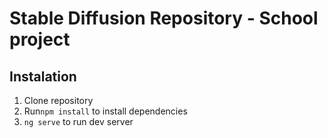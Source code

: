 # Stable Diffusion Repository - School project
## Instalation
1. Clone repository
2. Run`npm install` to install dependencies
3. `ng serve` to run dev server
